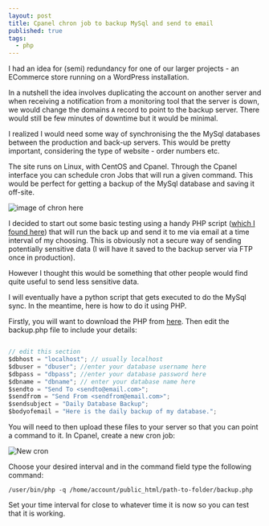 ```yaml
---
layout: post
title: Cpanel chron job to backup MySql and send to email
published: true
tags: 
  - php
---
```

I had an idea for (semi) redundancy for one of our larger projects - an ECommerce store running on a  WordPress installation.

In a nutshell the idea involves duplicating the account on another server and when receiving a notification from a monitoring tool that the server is down, we would change the domains `A` record to point to the backup server. There would still be few minutes of downtime but it would be minimal.

I realized I would need some way of synchronising the the MySql databases between the production and back-up servers. This would be pretty important, considering the type of website - order numbers etc.

The site runs on Linux, with CentOS and Cpanel.  Through the Cpanel interface you can schedule cron Jobs that will run a given command. This would be perfect for getting a backup of the MySql database and saving it off-site.

![image of chron here](http://i.imgur.com/fV2obi3.png)

I decided to start out some basic testing using a handy PHP script ([which I found here](https://www.maketecheasier.com/schedule-database-backup-using-cron-job/)) that will run the back up and send it to me via email at a time interval of my choosing.  This is obviously not a secure way of sending potentially sensitive data (I will have it saved to the backup server via FTP once in production).

However I thought this would be something that other people would find quite useful to send less sensitive data.

I will eventually have a python script that gets executed to do the MySql sync. 
In the meantime, here is how to do it using PHP.

Firstly, you will want to download the PHP from [here](https://github.com/michaeldoye/ballin-octo-wookie). Then edit the backup.php file to include your details:

```javascript

// edit this section
$dbhost = "localhost"; // usually localhost
$dbuser = "dbuser"; //enter your database username here
$dbpass = "dbpass"; //enter your database password here
$dbname = "dbname"; // enter your database name here
$sendto = "Send To <sendto@email.com>";
$sendfrom = "Send From <sendfrom@email.com>";
$sendsubject = "Daily Database Backup";
$bodyofemail = "Here is the daily backup of my database.";
```

You will need to then upload these files to your server so that you can point a command to it. In Cpanel, create a new cron job:

![New cron](http://i.imgur.com/B5nPBqq.png)

Choose your desired interval and in the command field type the following command:

```
/user/bin/php -q /home/account/public_html/path-to-folder/backup.php

```

Set your time interval for close to whatever time it is now so you can test that it is working.




